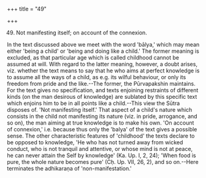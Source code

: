+++
title = "49"

+++


49. Not manifesting itself; on account of the connexion.

In the text discussed above we meet with the word 'bālya,' which may mean either 'being a child' or 'being and doing like a child.' The former meaning is excluded, as that particular age which is called childhood cannot be assumed at will. With regard to the latter meaning, however, a doubt arises, viz. whether the text means to say that he who aims at perfect knowledge is to assume all the ways of a child, as e.g. its wilful behaviour, or only its freedom from pride and the like.--The former, the Pūrvapakshin maintains. For the text gives no specification, and texts enjoining restraints of different kinds (on the man desirous of knowledge) are sublated by this specific text which enjoins him to be in all points like a child.--This view the Sūtra disposes of. 'Not manifesting itself.' That aspect of a child's nature which consists in the child not manifesting its nature (viz. in pride, arrogance, and so on), the man aiming at true knowledge is to make his own. 'On account of connexion,' i.e. because thus only the 'balya' of the text gives a possible sense. The other characteristic features of 'childhood' the texts declare to be opposed to knowledge, 'He who has not turned away from wicked conduct, who is not tranquil and attentive, or whose mind is not at peace, he can never attain the Self by knowledge' (Ka. Up. I, 2, 24); 'When food is pure, the whole nature becomes pure' (Cḥ. Up. VII, 26, 2), and so on.--Here terminates the adhikaraṇa of 'non-manifestation.'

